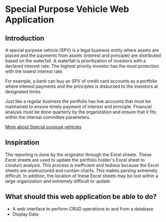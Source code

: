# Special Purpose Vehicle Web Application

## Introduction

A special purpose vehicle (SPV) is a legal business entity where assets are placed and
the payments from assets (interest and principle) are distributed based on the waterfall. 
A waterfall is prioritization of investors with a declared interest rate. The highest priority
investor has the most protection with the lowest interest rate. 

For example, a bank can buy an SPV of credit card accounts as a portfolio where interest 
payments and the principles is disbursed to the investors at designated times. 

Just like a regular business the portfolio has live accounts that must be maintained to ensure timely 
payment of interest and principle. Financial analysis must be done quarterly by the organization and ensure
that it fits within the internal committee parameters.


[More about Special purpose vehicles](https://www.investopedia.com/terms/s/spv.asp)


## Inspiration

The reporting is done by the originator through the Excel sheets. These Excel sheets are used to update 
the portfolio holder's Excel sheet to conduct analysis. This process is inefficient and tedious because the
Excel sheets are unstructured and contain charts. This makes parsing extremely difficult. In addition, the location
of these Excel sheets may be lost within a large organization and extremely difficult to update. 

## What should this web application be able to do?
* A web interface to perform CRUD operations to and from a database
* Display Data
